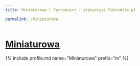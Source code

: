 ```yaml
---
title: Miniaturowa | Patromierz - statystyki Patronite.pl

permalink: /Miniaturowa
---
```


# [Miniaturowa](https://patronite.pl/Miniaturowa)

{% include profile.md name="Miniaturowa" prefix="m" %}
